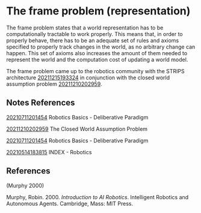 ---
---
# The frame problem (representation)

The frame problem states that a world representation has to be
computationally tractable to work properly. This means that, in order to
properly behave, there has to be an adequate set of rules and axioms
specified to properly track changes in the world, as no arbitrary change
can happen. This set of axioms also increases the amount of them needed
to represent the world and the computation cost of updating a world
model.

The frame problem came up to the robotics community with the STRIPS
architecture [20211215193324](/notes/20211215193324) in conjunction with the closed world
assumption problem [20211210202959](/notes/20211210202959).

## Notes References

[20210711201454](/notes/20210711201454) Robotics Basics - Deliberative Paradigm

[20211210202959](/notes/20211210202959) The Closed World Assumption Problem

[20210711201454](/notes/20210711201454) Robotics Basics - Deliberative Paradigm

[20210514183815](/notes/20210514183815) INDEX - Robotics

## References

(Murphy 2000)

Murphy, Robin. 2000. *Introduction to AI Robotics*. Intelligent Robotics
and Autonomous Agents. Cambridge, Mass: MIT Press.
